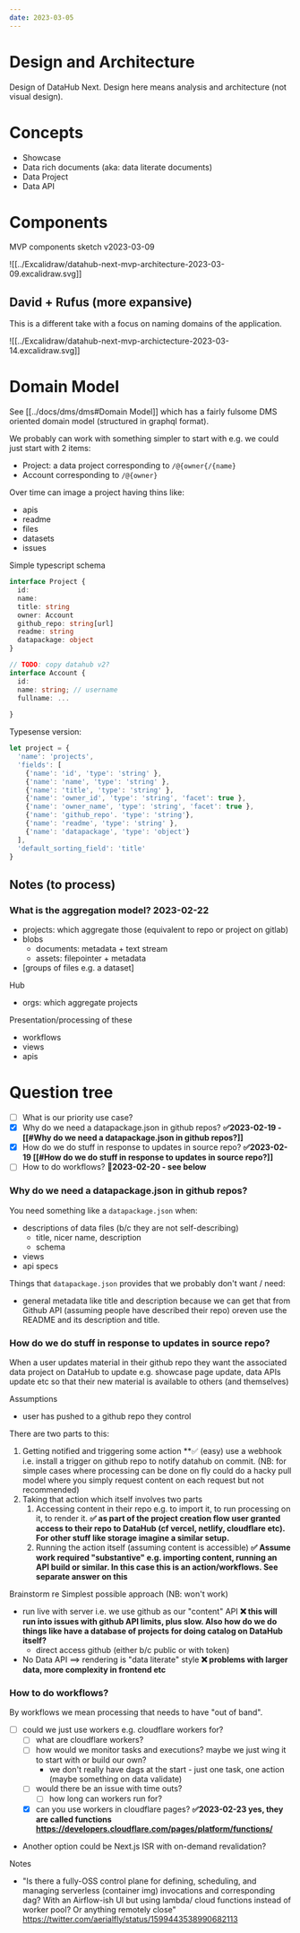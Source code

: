```yaml
---
date: 2023-03-05
---
```


# Design and Architecture

Design of DataHub Next. Design here means analysis and architecture (not visual design).

# Concepts

- Showcase
- Data rich documents (aka: data literate documents)
- Data Project
- Data API

# Components

MVP components sketch v2023-03-09

![[../Excalidraw/datahub-next-mvp-architecture-2023-03-09.excalidraw.svg]]

## David + Rufus (more expansive)

This is a different take with a focus on naming domains of the application.

![[../Excalidraw/datahub-next-mvp-archictecture-2023-03-14.excalidraw.svg]]

# Domain Model

See [[../docs/dms/dms#Domain Model]] which has a fairly fulsome DMS oriented domain model (structured in graphql format).

  We probably can work with something simpler to start with e.g. we could just start with 2 items:

- Project: a data project corresponding to `/@{owner{/{name}`
- Account corresponding to `/@{owner}`

Over time can image a project having thins like:

- apis
- readme
- files
- datasets
- issues 

Simple typescript schema

```typescript
interface Project {
  id:
  name: 
  title: string
  owner: Account
  github_repo: string[url]
  readme: string
  datapackage: object
}

// TODO: copy datahub v2?
interface Account {
  id: 
  name: string; // username
  fullname: ...
  
}
```

Typesense version:

```js
let project = {
  'name': 'projects',
  'fields': [
    {'name': 'id', 'type': 'string' },
    {'name': 'name', 'type': 'string' },
    {'name': 'title', 'type': 'string' },
    {'name': 'owner_id', 'type': 'string', 'facet': true },
    {'name': 'owner_name', 'type': 'string', 'facet': true },
    {'name': 'github_repo'. 'type': 'string'},
    {'name': 'readme', 'type': 'string' },
    {'name': 'datapackage', 'type': 'object'}
  ],
  'default_sorting_field': 'title'
}
```

## Notes (to process)

### What is the aggregation model? 2023-02-22

- projects: which aggregate those (equivalent to repo or project on gitlab)
- blobs
  - documents: metadata + text stream
  - assets: filepointer + metadata
- [groups of files e.g. a dataset]

Hub

- orgs: which aggregate projects

Presentation/processing of these

- workflows
- views
- apis

# Question tree

- [ ] What is our priority use case?
- [x] Why do we need a datapackage.json in github repos? **✅2023-02-19 - [[#Why do we need a datapackage.json in github repos?]]**
- [x] How do we do stuff in response to updates in source repo? **✅2023-02-19 [[#How do we do stuff in response to updates in source repo?]]**
- [ ] How to do workflows? **🚧2023-02-20 - see below**

### Why do we need a datapackage.json in github repos?

You need something like a `datapackage.json` when:

- descriptions of data files (b/c they are not self-describing)
  - title, nicer name, description
  - schema
- views
- api specs

Things that `datapackage.json` provides that we probably don't want / need:

- general metadata like title and description because we can get that from Github API (assuming people have described their repo) oreven  use the README and its description and title.

### How do we do stuff in response to updates in source repo?

When a user updates material in their github repo they want the associated data project on DataHub to update e.g. showcase page update, data APIs update etc so that their new material is available to others (and themselves)

Assumptions

- user has pushed to a github repo they control

There are two parts to this:

1. Getting notified and triggering some action **✅ (easy) use a webhook i.e. install a trigger on github repo to notify datahub on commit. (NB: for simple cases where processing can be done on fly could do a hacky pull model where you simply request content on each request but not recommended)
2. Taking that action which itself involves two parts
    1. Accessing content in their repo e.g. to import it, to run processing on it, to render it. **✅ as part of the project creation flow user granted access to their repo to DataHub (cf vercel, netlify, cloudflare etc). For other stuff like storage imagine a similar setup.**
    2. Running the action itself (assuming content is accessible) **✅ Assume work required "substantive" e.g. importing content, running an API build or similar. In this case this is an action/workflows. See separate answer on this**

Brainstorm re Simplest possible approach (NB: won't work)

- run live with server i.e. we use github as our "content" API **❌ this will run into issues with github API limits, plus slow. Also how do we do things like have a database of projects for doing catalog on DataHub itself?**
  - direct access github (either b/c public or with token)
- No Data API ⟹ rendering is "data literate" style **❌ problems with larger data, more complexity in frontend etc**

### How to do workflows?

By workflows we mean processing that needs to have "out of band".


- [ ] could we just use workers e.g. cloudflare workers for?
  - [ ] what are cloudflare workers?
  - [ ] how would we monitor tasks and executions? maybe we just wing it to start with or build our own?
    - we don't really have dags at the start - just one task, one action (maybe something on data validate)
  - [ ] would there be an issue with time outs?
    - [ ] how long can workers run for? 
  - [x] can you use workers in cloudflare pages? **✅2023-02-23 yes, they are called functions https://developers.cloudflare.com/pages/platform/functions/**
- Another option could be Next.js ISR with on-demand revalidation?

Notes

- "Is there a fully-OSS control plane for defining, scheduling, and managing serverless (container img) invocations and corresponding dag? With an Airflow-ish UI but using lambda/ cloud functions instead of worker pool? Or anything remotely close" https://twitter.com/aerialfly/status/1599443538990682113